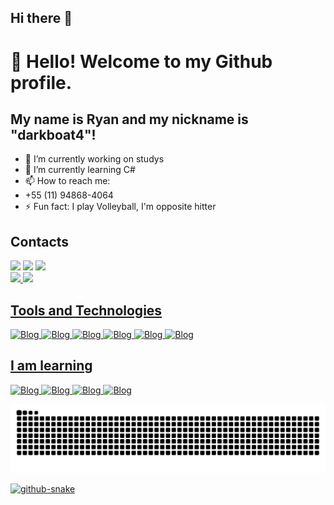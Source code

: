 ## Hi there 👋

# 👋 Hello! Welcome to my Github profile.
## My name is Ryan and my nickname is "darkboat4"!

- 🔭 I’m currently working on studys
- 🌱 I’m currently learning C#
- 📫 How to reach me:
- +55 (11) 94868-4064
- ⚡ Fun fact: I play Volleyball, I'm opposite hitter

## Contacts

<div>
<a href="https://instagram.com/seu-usuário-instagram-aqui" target="_blank"><img loading="lazy" src="https://img.shields.io/badge/-Instagram-%23E4405F?style=for-the-badge&logo=instagram&logoColor=white" target="_blank"></a>
<a href = "mailto:contato@seu-usuário-aqui"><img loading="lazy" src="https://img.shields.io/badge/Gmail-D14836?style=for-the-badge&logo=gmail&logoColor=white" target="_blank"></a>
<a href="https://www.linkedin.com/in/seu-usuário-linkedln-aqui" target="_blank"><img loading="lazy" src="https://img.shields.io/badge/-LinkedIn-%230077B5?style=for-the-badge&logo=linkedin&logoColor=white" target="_blank"></a>   
</div>

<div>
<a href="https://github.com/darkboat4">
<img loading="lazy" height="180em" src="https://github-readme-stats.vercel.app/api/top-langs/?username=darkboat4&layout=compact&langs_count=7&theme=dracula"/>
<img loading="lazy" height="180em" src="https://github-readme-stats.vercel.app/api?username=darkboat4&show_icons=true&theme=dracula&include_all_commits=true&count_private=true"/>
</div>

  ## Tools and Technologies
![Blog](https://img.shields.io/badge/GitHub-181717.svg?style=for-the-badge&logo=GitHub&logoColor=white)
![Blog](https://img.shields.io/badge/Git-F05032.svg?style=for-the-badge&logo=Git&logoColor=white)
![Blog](https://img.shields.io/badge/HTML5-E34F26.svg?style=for-the-badge&logo=HTML5&logoColor=white)
![Blog](https://img.shields.io/badge/CSS-663399.svg?style=for-the-badge&logo=CSS&logoColor=white)
![Blog](https://img.shields.io/badge/JavaScript-F7DF1E.svg?style=for-the-badge&logo=JavaScript&logoColor=black)
![Blog](https://img.shields.io/badge/Figma-F24E1E.svg?style=for-the-badge&logo=Figma&logoColor=white)
  

  ## I am learning
  ![Blog](https://img.shields.io/badge/C%23-239120?style=for-the-badge&logo=c-sharp&logoColor=white)
  ![Blog](https://img.shields.io/badge/.NET-512BD4.svg?style=for-the-badge&logo=dotnet&logoColor=white)
  ![Blog](https://img.shields.io/badge/MySQL-4479A1.svg?style=for-the-badge&logo=MySQL&logoColor=white)
  ![Blog](https://img.shields.io/badge/PHP-777BB4.svg?style=for-the-badge&logo=PHP&logoColor=white)


![Snake animation](https://github.com/darkboat4/darkboat4/blob/output/github-contribution-grid-snake.svg)

<picture>
  <source media="(prefers-color-scheme: dark)" srcset="github-snake-dark.svg" />
  <source media="(prefers-color-scheme: light)" srcset="github-snake.svg" />
  <img alt="github-snake" src="github-snake.svg" />
</picture>
